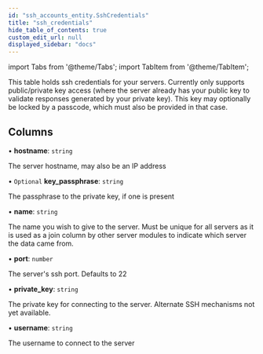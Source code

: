 ```yaml
---
id: "ssh_accounts_entity.SshCredentials"
title: "ssh_credentials"
hide_table_of_contents: true
custom_edit_url: null
displayed_sidebar: "docs"
---
```


import Tabs from '@theme/Tabs';
import TabItem from '@theme/TabItem';

This table holds ssh credentials for your servers.
Currently only supports public/private key access (where the server already has your public key
to validate responses generated by your private key). This key may optionally be locked by a
passcode, which must also be provided in that case.

## Columns

• **hostname**: `string`

The server hostname, may also be an IP address

• `Optional` **key\_passphrase**: `string`

The passphrase to the private key, if one is present

• **name**: `string`

The name you wish to give to the server. Must be unique for all servers as it is used as a join
column by other server modules to indicate which server the data came from.

• **port**: `number`

The server's ssh port. Defaults to 22

• **private\_key**: `string`

The private key for connecting to the server. Alternate SSH mechanisms not yet available.

• **username**: `string`

The username to connect to the server
